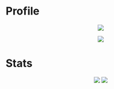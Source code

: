# Profile
<p align = "center">
  <img src = "https://komarev.com/ghpvc/?username=9yp&color=a27dbe"/>
</p>
<p align = "center">
    <img src = "https://discord.c99.nl/widget/theme-1/844247939454992405.png"/>
</p>

# Stats
<p align = "center">
    <img src = "https://github-readme-stats.vercel.app/api/top-langs/?username=9yp&layout=compact&theme=dark"/>
    <img src = "https://github-readme-stats.vercel.app/api?username=9yp&show_icons=true&theme=midnight"/>
</p>
